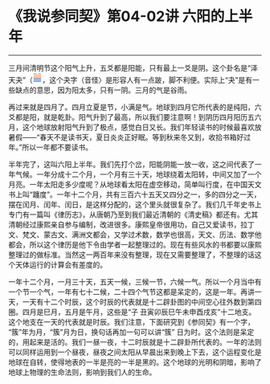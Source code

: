 # 《我说参同契》第04-02讲 六阳的上半年

------

三月间清明节这个阳气上升，五爻都是阳能，只有最上一爻是阴。这个卦名是“泽天夬”（![img](%E5%85%AD%E9%98%B3%E7%9A%84%E4%B8%8A%E5%8D%8A%E5%B9%B4/gua43.png)，这个夬字（音怪〉是形容人有一点跛，脚不利便。实际上“夬”是有一些缺点的意思，因为阳太多，只有一阴。三月的气是谷雨。

再过来就是四月了。四月立夏是节，小满是气。地球到四月它所代表的是纯阳，六爻都是阳，就是乾卦。阳气升到了最高，所以我们要注意啊！到阴历四月阳历五六月，这个地球放射阳气升到了极点，感觉白日又长。我们年轻读书的时候最喜欢放暑假——“春天不是读书天，夏日炎炎正好眠。等到秋来冬又到，收拾书箱好过年。”所以一年都不要读书。

半年完了，这叫六阳上半年。我们先打个岔，阳能阴能一放一收，这之间代表了一年气候。一年分成十二个月，一个月有三十天，地球绕着太阳转，中间又加了一个月亮。一年太阳走多少度呢？从地球看太阳在虚空移动，简单叫行度，在中国天文书上叫“躔度”。一年十二个月，共有三百六十五天又四分之一，多的四分之一天，摆在闰月、闰年、闰日，是这样分配的，这个里头就很复杂了。我们几千年史书上专门有一篇叫《律历志》，从唐朝乃至到我们最近清朝的《清史稿》都还有。尤其清朝经过康熙亲自参与编制，改进很多。康熙皇帝很用功，自己又爱读书，拉丁文、梵文、蒙古文、满洲文都会，又学过术数，数学也很高，天文、历法、数学他都会，所以这个律历是他下令由学者一起整理过的。现在有些风水的书都要以康熙整理过的做标准。当然这一两百年来没有整理，现在又需要整理了，不整理的话这个天体运行的计算会有差度的。

一年十二个月，一月三十天，五天一候，三候一节，六候一气。所以一个月当中有一个节一个气，一年有七十二候，二十四个气节这都是呆定的，这是一年。再讲一天，一天有十二个时辰，这个时辰的代表就是十二辟卦图的中间空心往外数到第四圈。四月是巳月，五月是午月，这些是“子 丑寅卯辰巳午未申酉戌亥”十二地支。这个地支在一天的代表就是时辰。我们注意，下面研究到《参同契》有一个字， “簇”年为月，“簇”月为日，换句话再加一句可以讲“簇” 日为时。这个法则是呆定的，用起来是活的。我们一昼一夜，十二时辰就是十二辟卦所代表的。一年的法则可以同样运用到一个昼夜，昼夜之间太阳从早晨出来到晚上下去，这个运程变化是地球在自转，使得地表的一半是亮的一半是黑的。这个地球的光明和阴暗，影响了地球上物理的生命法则，影响到我们人的生命。